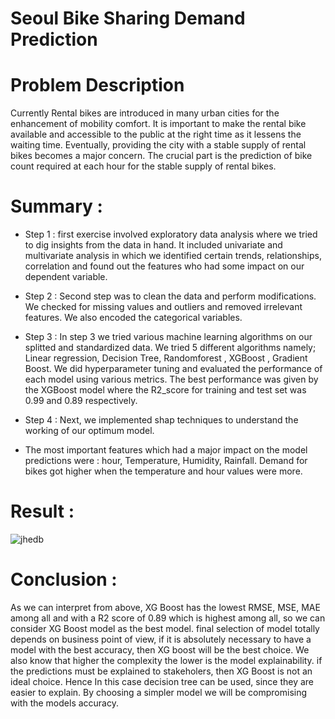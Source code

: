 # Seoul Bike Sharing Demand Prediction
# Problem Description
  Currently Rental bikes are introduced in many urban cities for the enhancement of mobility comfort. It is important to make the rental bike available and accessible to   the public at the right time as it lessens the waiting time. Eventually, providing the city with a stable supply of rental bikes becomes a major concern. The crucial     part is the prediction of bike count required at each hour for the stable supply of rental bikes.
  
# Summary :
   * Step 1 : first exercise involved exploratory data analysis where we tried to dig insights from the data in hand. It included univariate and multivariate            analysis in which we identified certain trends, relationships, correlation and found out the features who had some impact on our dependent variable.
  
   * Step 2 : Second step was to clean the data and perform modifications. We checked for missing values and outliers and removed irrelevant features. We also encoded the categorical variables.
   
   * Step 3 : In step 3 we tried various machine learning algorithms on our splitted and standardized data. We tried 5 different algorithms namely; Linear regression, Decision Tree, Randomforest , XGBoost , Gradient Boost. We did hyperparameter tuning and evaluated the performance of each model using various metrics. The best performance was given by the XGBoost model where the R2_score for training and test set was 0.99 and 0.89 respectively.       
   
   * Step 4 : Next, we implemented shap techniques to understand the working of our optimum model. 
   
   * The most important features which had a major impact on the model predictions were : hour, Temperature, Humidity, Rainfall. Demand for bikes got higher when the temperature and hour values were more. 

# Result :
![jhedb](https://user-images.githubusercontent.com/106880838/189750939-c9783f13-3ba8-4777-8b48-9557e57ab6ff.PNG)

# Conclusion :

As we can interpret from above, XG Boost has the lowest RMSE, MSE, MAE among all
and with a R2 score of 0.89 which is highest among all, so we can consider XG Boost
model as the best model.
final selection of model totally depends on business point 
of view, if it is absolutely necessary to have a model with the best accuracy, then XG boost
will be the best choice. We also know that higher the complexity the lower is the model
explainability. if the predictions must be explained to stakeholers, then XG Boost is not an
ideal choice. Hence In this case decision tree can be used, since they are easier to explain.
By choosing a simpler model we will be compromising with the models accuracy.


  
